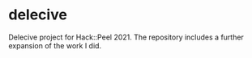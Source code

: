 # delecive
Delecive project for Hack::Peel 2021. 
The repository includes a further expansion of the work I did. 
